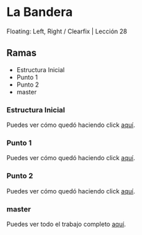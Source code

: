 # La Bandera
Floating: Left, Right / Clearfix | Lección 28

## Ramas
  - Estructura Inicial
  - Punto 1
  - Punto 2
  - master

### Estructura Inicial

Puedes ver cómo quedó haciendo click [aquí](https://itsandromeda.github.io/La-Bandera/Estructura%20inicial/index.html).

### Punto 1

Puedes ver cómo quedó haciendo click [aquí](https://itsandromeda.github.io/La-Bandera/Punto%201/index.html).

### Punto 2

Puedes ver cómo quedó haciendo click [aquí](https://itsandromeda.github.io/La-Bandera/Punto%202/index.html).

### master

Puedes ver todo el trabajo completo [aquí](https://itsandromeda.github.io/La-Bandera/).
